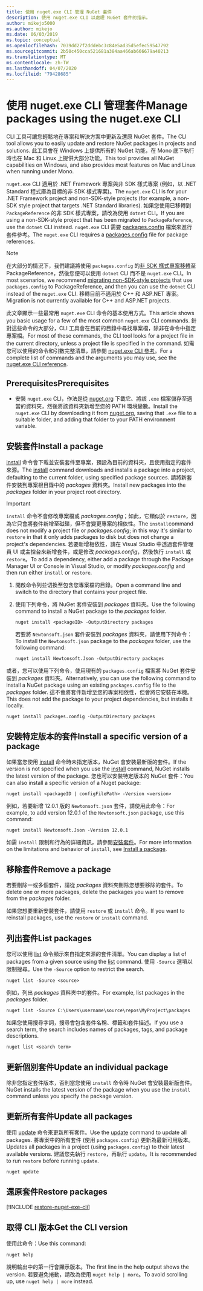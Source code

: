 ```yaml
---
title: 使用 nuget.exe CLI 管理 NuGet 套件
description: 使用 nuget.exe CLI 以處理 NuGet 套件的指示。
author: mikejo5000
ms.author: mikejo
ms.date: 06/03/2019
ms.topic: conceptual
ms.openlocfilehash: 7039dd27f2dddebc3c84e5ad35d5efec59547792
ms.sourcegitcommit: 2b50c450cca521681a384aa466ab666679a40213
ms.translationtype: MT
ms.contentlocale: zh-TW
ms.lasthandoff: 04/07/2020
ms.locfileid: "79428685"
---
```

# <a name="manage-packages-using-the-nugetexe-cli"></a><span data-ttu-id="aa6cf-103">使用 nuget.exe CLI 管理套件</span><span class="sxs-lookup"><span data-stu-id="aa6cf-103">Manage packages using the nuget.exe CLI</span></span>

<span data-ttu-id="aa6cf-104">CLI 工具可讓您輕鬆地在專案和解決方案中更新及還原 NuGet 套件。</span><span class="sxs-lookup"><span data-stu-id="aa6cf-104">The CLI tool allows you to easily update and restore NuGet packages in projects and solutions.</span></span> <span data-ttu-id="aa6cf-105">此工具會在 Windows 上提供所有的 NuGet 功能，在 Mono 底下執行時也在 Mac 和 Linux 上提供大部分功能。</span><span class="sxs-lookup"><span data-stu-id="aa6cf-105">This tool provides all NuGet capabilities on Windows, and also provides most features on Mac and Linux when running under Mono.</span></span>

<span data-ttu-id="aa6cf-106">`nuget.exe` CLI 適用於 .NET Framework 專案與非 SDK 樣式專案 (例如，以 .NET Standard 程式庫為目標的非 SDK 樣式專案)。</span><span class="sxs-lookup"><span data-stu-id="aa6cf-106">The `nuget.exe` CLI is for your .NET Framework project and non-SDK-style projects (for example, a non-SDK style project that targets .NET Standard libraries).</span></span> <span data-ttu-id="aa6cf-107">如果您使用已移轉到 `PackageReference` 的非 SDK 樣式專案，請改為使用 `dotnet` CLI。</span><span class="sxs-lookup"><span data-stu-id="aa6cf-107">If you are using a non-SDK-style project that has been migrated to `PackageReference`, use the `dotnet` CLI instead.</span></span> <span data-ttu-id="aa6cf-108">`nuget.exe` CLI 需要 [packages.config](../reference/packages-config.md) 檔案來進行套件參考。</span><span class="sxs-lookup"><span data-stu-id="aa6cf-108">The `nuget.exe` CLI requires a [packages.config](../reference/packages-config.md) file for package references.</span></span>

> [!NOTE]
> <span data-ttu-id="aa6cf-109">在大部分的情況下，我們建議將使用 `packages.config` 的[非 SDK 樣式專案移轉](../consume-packages/migrate-packages-config-to-package-reference.md)至 PackageReference，然後您便可以使用 `dotnet` CLI 而不是 `nuget.exe` CLI。</span><span class="sxs-lookup"><span data-stu-id="aa6cf-109">In most scenarios, we recommend [migrating non-SDK-style projects](../consume-packages/migrate-packages-config-to-package-reference.md) that use `packages.config` to PackageReference, and then you can use the `dotnet` CLI instead of the `nuget.exe` CLI.</span></span> <span data-ttu-id="aa6cf-110">移轉目前不適用於 C++ 和 ASP.NET 專案。</span><span class="sxs-lookup"><span data-stu-id="aa6cf-110">Migration is not currently available for C++ and ASP.NET projects.</span></span>

<span data-ttu-id="aa6cf-111">此文章顯示一些最常用 `nuget.exe` CLI 命令的基本使用方式。</span><span class="sxs-lookup"><span data-stu-id="aa6cf-111">This article shows you basic usage for a few of the most common `nuget.exe` CLI commands.</span></span> <span data-ttu-id="aa6cf-112">針對這些命令的大部分，CLI 工具會在目前的目錄中尋找專案檔，除非在命令中指定專案檔。</span><span class="sxs-lookup"><span data-stu-id="aa6cf-112">For most of these commands, the CLI tool looks for a project file in the current directory, unless a project file is specified in the command.</span></span> <span data-ttu-id="aa6cf-113">如需您可以使用的命令和引數完整清單，請參閱 [nuget.exe CLI 參考](../reference/nuget-exe-cli-reference.md)。</span><span class="sxs-lookup"><span data-stu-id="aa6cf-113">For a complete list of commands and the arguments you may use, see the [nuget.exe CLI reference](../reference/nuget-exe-cli-reference.md).</span></span>

## <a name="prerequisites"></a><span data-ttu-id="aa6cf-114">Prerequisites</span><span class="sxs-lookup"><span data-stu-id="aa6cf-114">Prerequisites</span></span>

- <span data-ttu-id="aa6cf-115">安裝 `nuget.exe` CLI，作法是從 [nuget.org](https://dist.nuget.org/win-x86-commandline/latest/nuget.exe) 下載它、將該 `.exe` 檔案儲存至適當的資料夾，然後將該資料夾新增至您的 PATH 環境變數。</span><span class="sxs-lookup"><span data-stu-id="aa6cf-115">Install the `nuget.exe` CLI by downloading it from [nuget.org](https://dist.nuget.org/win-x86-commandline/latest/nuget.exe), saving that `.exe` file to a suitable folder, and adding that folder to your PATH environment variable.</span></span>

## <a name="install-a-package"></a><span data-ttu-id="aa6cf-116">安裝套件</span><span class="sxs-lookup"><span data-stu-id="aa6cf-116">Install a package</span></span>

<span data-ttu-id="aa6cf-117">[install](../reference/cli-reference/cli-ref-install.md) 命令會下載並安裝套件至專案，預設為目前的資料夾，且使用指定的套件來源。</span><span class="sxs-lookup"><span data-stu-id="aa6cf-117">The [install](../reference/cli-reference/cli-ref-install.md) command downloads and installs a package into a project, defaulting to the current folder, using specified package sources.</span></span> <span data-ttu-id="aa6cf-118">請將新套件安裝到專案根目錄中的 *packages* 資料夾。</span><span class="sxs-lookup"><span data-stu-id="aa6cf-118">Install new packages into the *packages* folder in your project root directory.</span></span>

> [!IMPORTANT]
> <span data-ttu-id="aa6cf-119">`install` 命令不會修改專案檔或 *packages.config*；如此，它類似於 `restore`，因為它只會將套件新增至磁碟，但不會變更專案的相依性。</span><span class="sxs-lookup"><span data-stu-id="aa6cf-119">The `install`command does not modify a project file or *packages.config*; in this way it's similar to `restore` in that it only adds packages to disk but does not change a project's dependencies.</span></span> <span data-ttu-id="aa6cf-120">若要新增相依性，請在 Visual Studio 中透過套件管理員 UI 或主控台來新增套件，或是修改 *packages.config*，然後執行 `install` 或 `restore`。</span><span class="sxs-lookup"><span data-stu-id="aa6cf-120">To add a dependency, either add a package through the Package Manager UI or Console in Visual Studio, or modify *packages.config* and then run either `install` or `restore`.</span></span>

1. <span data-ttu-id="aa6cf-121">開啟命令列並切換至包含您專案檔的目錄。</span><span class="sxs-lookup"><span data-stu-id="aa6cf-121">Open a command line and switch to the directory that contains your project file.</span></span>

2. <span data-ttu-id="aa6cf-122">使用下列命令，將 NuGet 套件安裝到 *packages* 資料夾。</span><span class="sxs-lookup"><span data-stu-id="aa6cf-122">Use the following command to install a NuGet package to the *packages* folder.</span></span>

    ```cli
    nuget install <packageID> -OutputDirectory packages
    ```

    <span data-ttu-id="aa6cf-123">若要將 `Newtonsoft.json` 套件安裝到 *packages* 資料夾，請使用下列命令：</span><span class="sxs-lookup"><span data-stu-id="aa6cf-123">To install the `Newtonsoft.json` package to the *packages* folder, use the following command:</span></span>

    ```cli
    nuget install Newtonsoft.Json -OutputDirectory packages
    ```

<span data-ttu-id="aa6cf-124">或者，您可以使用下列命令，使用現有的 `packages.config` 檔案將 NuGet 套件安裝到 *packages* 資料夾。</span><span class="sxs-lookup"><span data-stu-id="aa6cf-124">Alternatively, you can use the following command to install a NuGet package using an existing `packages.config` file to the *packages* folder.</span></span> <span data-ttu-id="aa6cf-125">這不會將套件新增至您的專案相依性，但會將它安裝在本機。</span><span class="sxs-lookup"><span data-stu-id="aa6cf-125">This does not add the package to your project dependencies, but installs it locally.</span></span>

```cli
nuget install packages.config -OutputDirectory packages
```

## <a name="install-a-specific-version-of-a-package"></a><span data-ttu-id="aa6cf-126">安裝特定版本的套件</span><span class="sxs-lookup"><span data-stu-id="aa6cf-126">Install a specific version of a package</span></span>

<span data-ttu-id="aa6cf-127">如果當您使用 [install](../reference/cli-reference/cli-ref-install.md) 命令時未指定版本，NuGet 會安裝最新版的套件。</span><span class="sxs-lookup"><span data-stu-id="aa6cf-127">If the version is not specified when you use the [install](../reference/cli-reference/cli-ref-install.md) command, NuGet installs the latest version of the package.</span></span> <span data-ttu-id="aa6cf-128">您也可以安裝特定版本的 NuGet 套件：</span><span class="sxs-lookup"><span data-stu-id="aa6cf-128">You can also install a specific version of a Nuget package:</span></span>

```cli
nuget install <packageID | configFilePath> -Version <version>
```

<span data-ttu-id="aa6cf-129">例如，若要新增 12.0.1 版的 `Newtonsoft.json` 套件，請使用此命令：</span><span class="sxs-lookup"><span data-stu-id="aa6cf-129">For example, to add version 12.0.1 of the `Newtonsoft.json` package, use this command:</span></span>

```cli
nuget install Newtonsoft.Json -Version 12.0.1
```

<span data-ttu-id="aa6cf-130">如需 `install` 限制和行為的詳細資訊，請參閱[安裝套件](#install-a-package)。</span><span class="sxs-lookup"><span data-stu-id="aa6cf-130">For more information on the limitations and behavior of `install`, see [Install a package](#install-a-package).</span></span>

## <a name="remove-a-package"></a><span data-ttu-id="aa6cf-131">移除套件</span><span class="sxs-lookup"><span data-stu-id="aa6cf-131">Remove a package</span></span>

<span data-ttu-id="aa6cf-132">若要刪除一或多個套件，請從 *packages* 資料夾刪除您想要移除的套件。</span><span class="sxs-lookup"><span data-stu-id="aa6cf-132">To delete one or more packages, delete the packages you want to remove from the *packages* folder.</span></span>

<span data-ttu-id="aa6cf-133">如果您想要重新安裝套件，請使用 `restore` 或 `install` 命令。</span><span class="sxs-lookup"><span data-stu-id="aa6cf-133">If you want to reinstall packages, use the `restore` or `install` command.</span></span>

## <a name="list-packages"></a><span data-ttu-id="aa6cf-134">列出套件</span><span class="sxs-lookup"><span data-stu-id="aa6cf-134">List packages</span></span>

<span data-ttu-id="aa6cf-135">您可以使用 [list](../reference/cli-reference/cli-ref-list.md) 命令顯示來自指定來源的套件清單。</span><span class="sxs-lookup"><span data-stu-id="aa6cf-135">You can display a list of packages from a given source using the [list](../reference/cli-reference/cli-ref-list.md) command.</span></span> <span data-ttu-id="aa6cf-136">使用 `-Source` 選項以限制搜尋。</span><span class="sxs-lookup"><span data-stu-id="aa6cf-136">Use the `-Source` option to restrict the search.</span></span>

```cli
nuget list -Source <source>
```

<span data-ttu-id="aa6cf-137">例如，列出 *packages* 資料夾中的套件。</span><span class="sxs-lookup"><span data-stu-id="aa6cf-137">For example, list packages in the *packages* folder.</span></span>

```cli
nuget list -Source C:\Users\username\source\repos\MyProject\packages
```

<span data-ttu-id="aa6cf-138">如果您使用搜尋字詞，搜尋會包含套件名稱、標籤和套件描述。</span><span class="sxs-lookup"><span data-stu-id="aa6cf-138">If you use a search term, the search includes names of packages, tags, and package descriptions.</span></span>

```cli
nuget list <search term>
```

## <a name="update-an-individual-package"></a><span data-ttu-id="aa6cf-139">更新個別套件</span><span class="sxs-lookup"><span data-stu-id="aa6cf-139">Update an individual package</span></span>

<span data-ttu-id="aa6cf-140">除非您指定套件版本，否則當您使用 `install` 命令時 NuGet 會安裝最新版套件。</span><span class="sxs-lookup"><span data-stu-id="aa6cf-140">NuGet installs the latest version of the package when you use the `install` command unless you specify the package version.</span></span>

## <a name="update-all-packages"></a><span data-ttu-id="aa6cf-141">更新所有套件</span><span class="sxs-lookup"><span data-stu-id="aa6cf-141">Update all packages</span></span>

<span data-ttu-id="aa6cf-142">使用 [update](../reference/cli-reference/cli-ref-update.md) 命令來更新所有套件。</span><span class="sxs-lookup"><span data-stu-id="aa6cf-142">Use the [update](../reference/cli-reference/cli-ref-update.md) command to update all packages.</span></span> <span data-ttu-id="aa6cf-143">將專案中的所有套件 (使用 `packages.config`) 更新為最新可用版本。</span><span class="sxs-lookup"><span data-stu-id="aa6cf-143">Updates all packages in a project (using `packages.config`) to their latest available versions.</span></span> <span data-ttu-id="aa6cf-144">建議您先執行 `restore`，再執行 `update`。</span><span class="sxs-lookup"><span data-stu-id="aa6cf-144">It is recommended to run `restore` before running `update`.</span></span>

```cli
nuget update
```

## <a name="restore-packages"></a><span data-ttu-id="aa6cf-145">還原套件</span><span class="sxs-lookup"><span data-stu-id="aa6cf-145">Restore packages</span></span>

[!INCLUDE [restore-nuget-exe-cli](includes/restore-nuget-exe-cli.md)]

## <a name="get-the-cli-version"></a><span data-ttu-id="aa6cf-146">取得 CLI 版本</span><span class="sxs-lookup"><span data-stu-id="aa6cf-146">Get the CLI version</span></span>

<span data-ttu-id="aa6cf-147">使用此命令：</span><span class="sxs-lookup"><span data-stu-id="aa6cf-147">Use this command:</span></span>

```cli
nuget help
```

<span data-ttu-id="aa6cf-148">說明輸出中的第一行會顯示版本。</span><span class="sxs-lookup"><span data-stu-id="aa6cf-148">The first line in the help output shows the version.</span></span> <span data-ttu-id="aa6cf-149">若要避免捲動，請改為使用 `nuget help | more`。</span><span class="sxs-lookup"><span data-stu-id="aa6cf-149">To avoid scrolling up, use `nuget help | more` instead.</span></span>